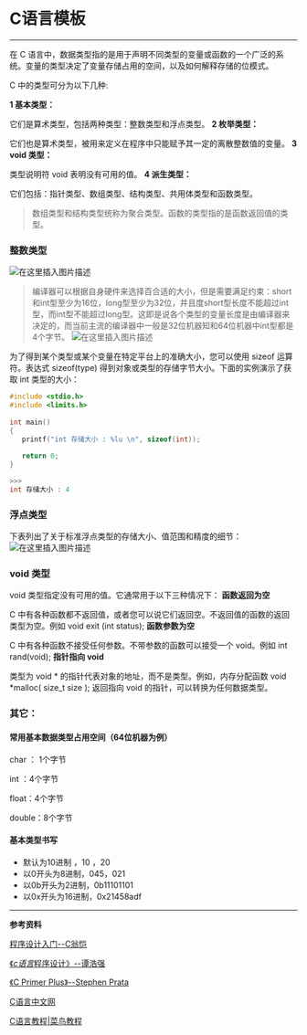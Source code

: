 # C语言模板






------

在 C 语言中，数据类型指的是用于声明不同类型的变量或函数的一个广泛的系统。变量的类型决定了变量存储占用的空间，以及如何解释存储的位模式。

C 中的类型可分为以下几种:

**1   基本类型：**

它们是算术类型，包括两种类型：整数类型和浮点类型。
**2	枚举类型：**

它们也是算术类型，被用来定义在程序中只能赋予其一定的离散整数值的变量。
**3	void 类型：**

类型说明符 void 表明没有可用的值。
**4	派生类型：**

它们包括：指针类型、数组类型、结构类型、共用体类型和函数类型。

> 数组类型和结构类型统称为聚合类型。函数的类型指的是函数返回值的类型。
### 整数类型

![在这里插入图片描述](https://img-blog.csdnimg.cn/20200501233340868.png?x-oss-process=image/watermark,type_ZmFuZ3poZW5naGVpdGk,shadow_10,text_aHR0cHM6Ly9ibG9nLmNzZG4ubmV0L09sZEh1YW5nQw==,size_16,color_FFFFFF,t_70)

> 编译器可以根据自身硬件来选择百合适的大小，但是需要满足约束：short和int型至少为16位，long型至少为32位，并且度short型长度不能超过int型，而int型不能超过long型。这即是说各个类型的变量长度是由编译器来决定的，而当前主流的编译器中一般是32位机器知和64位机器中int型都是4个字节。
> ![在这里插入图片描述](https://img-blog.csdnimg.cn/20200501233802383.png?x-oss-process=image/watermark,type_ZmFuZ3poZW5naGVpdGk,shadow_10,text_aHR0cHM6Ly9ibG9nLmNzZG4ubmV0L09sZEh1YW5nQw==,size_16,color_FFFFFF,t_70)

为了得到某个类型或某个变量在特定平台上的准确大小，您可以使用 sizeof 运算符。表达式 sizeof(type) 得到对象或类型的存储字节大小。下面的实例演示了获取 int 类型的大小：

```c
#include <stdio.h>
#include <limits.h>
 
int main()
{
   printf("int 存储大小 : %lu \n", sizeof(int));
   
   return 0;
}

>>>
int 存储大小 : 4 
```
### 浮点类型
下表列出了关于标准浮点类型的存储大小、值范围和精度的细节：
![在这里插入图片描述](https://img-blog.csdnimg.cn/20200501233942398.png?x-oss-process=image/watermark,type_ZmFuZ3poZW5naGVpdGk,shadow_10,text_aHR0cHM6Ly9ibG9nLmNzZG4ubmV0L09sZEh1YW5nQw==,size_16,color_FFFFFF,t_70)
### void 类型
void 类型指定没有可用的值。它通常用于以下三种情况下：
**函数返回为空**

C 中有各种函数都不返回值，或者您可以说它们返回空。不返回值的函数的返回类型为空。例如 void exit (int status);
**函数参数为空**

C 中有各种函数不接受任何参数。不带参数的函数可以接受一个 void。例如 int rand(void);
**指针指向 void**

类型为 void * 的指针代表对象的地址，而不是类型。例如，内存分配函数 void *malloc( size_t size ); 返回指向 void 的指针，可以转换为任何数据类型。

### 其它：
#### 常用基本数据类型占用空间（64位机器为例）
 char ： 1个字节

 int ：4个字节

 float：4个字节

 double：8个字节

#### 基本类型书写

 - 默认为10进制 ，10 ，20
 - 以0开头为8进制，045，021
 - 以0b开头为2进制，0b11101101
 - 以0x开头为16进制，0x21458adf

------

**参考资料** 



[程序设计入门--C翁恺](http://www.icourse163.org/learn/ZJU-199001?tid=1450247457#/learn/announce)

[《*c语言*程序设计》--谭浩强](https://baike.baidu.com/item/c%E8%AF%AD%E8%A8%80%E7%A8%8B%E5%BA%8F%E8%AE%BE%E8%AE%A1/19471979?fr=aladdin)

[《C Primer Plus》--Stephen Prata](https://baike.baidu.com/item/c%20primer%20plus/4851344?fr=aladdin)

[C语言中文网](http://c.biancheng.net/)

[C语言教程|菜鸟教程](https://www.runoob.com/cprogramming/c-tutorial.html)


